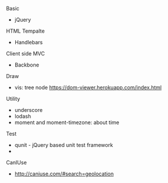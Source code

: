 Basic
- jQuery

HTML Tempalte
- Handlebars 

Client side MVC
- Backbone 

Draw
- vis: tree node https://dom-viewer.herokuapp.com/index.html

Utility
- underscore
- lodash
- moment and moment-timezone: about time 


Test
- qunit - jQuery based unit test framework
- 

CanIUse
- http://caniuse.com/#search=geolocation
